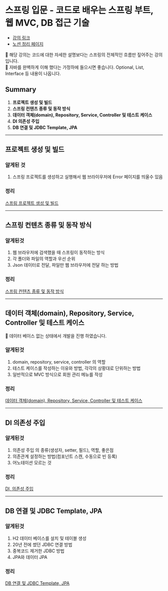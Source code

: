 
# 스프링 입문 - 코드로 배우는 스프링 부트, 웹 MVC, DB 접근 기술

- [강의 링크](https://www.inflearn.com/course/%EC%8A%A4%ED%94%84%EB%A7%81-%EC%9E%85%EB%AC%B8-%EC%8A%A4%ED%94%84%EB%A7%81%EB%B6%80%ED%8A%B8/dashboard)
- [노션 정리 페이지](https://www.notion.so/MVC-DB-f51deea0c6f042349dd65b588cc05050)

<aside>
📢 해당 강의는 코드에 대한 자세한 설명보다는 스프링의 전체적인 흐름만 짚어주는 강의 입니다.

</aside>

<aside>
📢 자바를 완벽하게 이해 했다는 가정하에 들으시면 좋습니다.
Optional, List, Interface 등 내용이 나옵니다.

</aside>

## Summary

1. **프로젝트 생성 및 빌드**
2. **스프링 컨텐츠 종류 및 동작 방식**
3. **데이터 객체(domain), Repository, Service, Controller 및 테스트 케이스**
4. **DI 의존성 주입**
5. **DB 연결 및 JDBC Template, JPA**

---

## 프로젝트 생성 및 빌드

### 알게된 것

1. 스프링 프로젝트를 생성하고 실행해서 웹 브라이우저에 Error 페이지를 띄울수 있음

### 정리

[스프링 프로젝트 생성 및 빌드](https://www.notion.so/6f5b607513fd4a35a48558959b792388)

---
## 스프링 컨텐츠 종류 및 동작 방식

### 알게된것

1. 웹 브라우저에 검색했을 때 스프링이 동작하는 방식
2. 각 폴더와 파일의 역할과 우선 순위
3. Json 데이터로 전달, 파일만 웹 브라우저에 전달 하는 방법

### 정리

[스프링 컨텐츠 종류 및 동작 방식](https://www.notion.so/171ffa6ccb4d42c889c126a2b2820e2b)

---
## 데이터 객체(domain), Repository, Service, Controller 및 테스트 케이스

<aside>
📢 데이터 베이스 없는 상태에서 개발을 진행 하였습니다.

</aside>

### 알게된것

1. domain, repository, service, controller 의 역할
2. 테스트 케이스를 작성하는 이유와 방법, 각각의 상황대로 단위하는 방법
3. 일반적으로 MVC 방식으로 회원 관리 메뉴를 작성

### 정리

[데이터 객체(domain), Repository, Service, Controller 및 테스트 케이스](https://www.notion.so/domain-Repository-Service-Controller-c744a64ec3834b93b9017fa0c1bc3466)

---
## DI 의존성 주입

### 알게된것

1. 의존성 주입  의 종류(생성자, setter, 필드), 역할, 좋은점
2. 의존관계 설정하는 방법(컴포넌트 스캔, 수동으로 빈 등록)
3. 어노테이션 모르는 것

### 정리

[DI, 의존성 주입](https://www.notion.so/DI-b7419e125d324f608b4365bd81888844)

---
## DB 연결 및 JDBC Template, JPA

### 알게된것

1. H2 데이터 베이스를 설치 및 테이블 생성
2. 20년 전에 썼던 JDBC 연결 방법
3. 중복코드 제거한 JDBC 방법
4. JPA와 데이터 JPA

### 정리

[DB 연결 및 JDBC Template, JPA ](https://www.notion.so/DB-JDBC-Template-JPA-59792b94ee7a48d4ab0143f9262fc32d)

